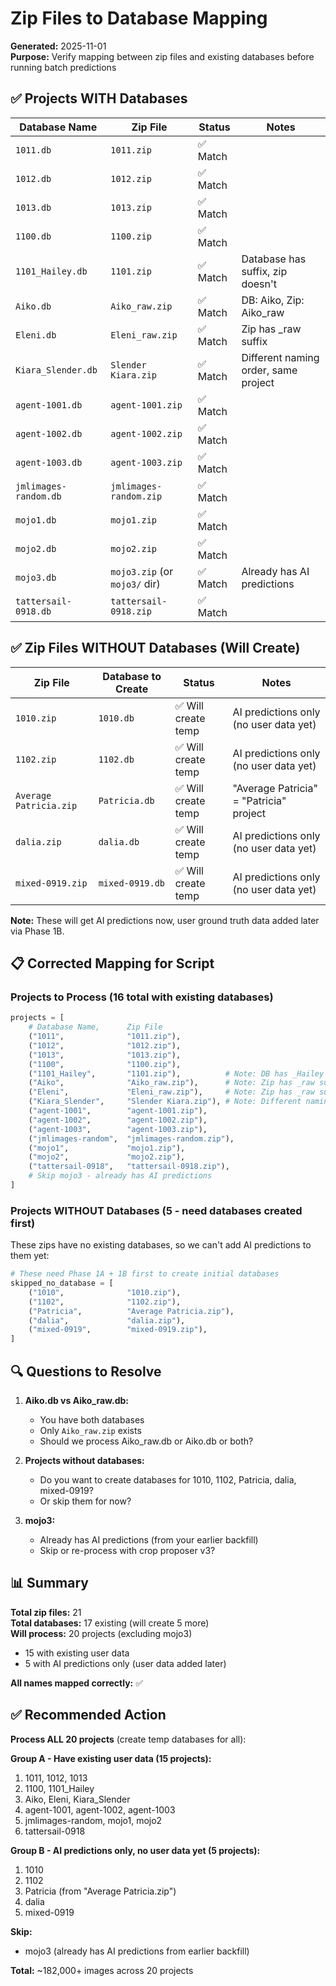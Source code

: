 # Zip Files to Database Mapping

**Generated:** 2025-11-01  
**Purpose:** Verify mapping between zip files and existing databases before running batch predictions

## ✅ Projects WITH Databases

| Database Name         | Zip File                      | Status   | Notes                                |
| --------------------- | ----------------------------- | -------- | ------------------------------------ |
| `1011.db`             | `1011.zip`                    | ✅ Match |                                      |
| `1012.db`             | `1012.zip`                    | ✅ Match |                                      |
| `1013.db`             | `1013.zip`                    | ✅ Match |                                      |
| `1100.db`             | `1100.zip`                    | ✅ Match |                                      |
| `1101_Hailey.db`      | `1101.zip`                    | ✅ Match | Database has suffix, zip doesn't     |
| `Aiko.db`             | `Aiko_raw.zip`                | ✅ Match | DB: Aiko, Zip: Aiko_raw              |
| `Eleni.db`            | `Eleni_raw.zip`               | ✅ Match | Zip has \_raw suffix                 |
| `Kiara_Slender.db`    | `Slender Kiara.zip`           | ✅ Match | Different naming order, same project |
| `agent-1001.db`       | `agent-1001.zip`              | ✅ Match |                                      |
| `agent-1002.db`       | `agent-1002.zip`              | ✅ Match |                                      |
| `agent-1003.db`       | `agent-1003.zip`              | ✅ Match |                                      |
| `jmlimages-random.db` | `jmlimages-random.zip`        | ✅ Match |                                      |
| `mojo1.db`            | `mojo1.zip`                   | ✅ Match |                                      |
| `mojo2.db`            | `mojo2.zip`                   | ✅ Match |                                      |
| `mojo3.db`            | `mojo3.zip` (or `mojo3/` dir) | ✅ Match | Already has AI predictions           |
| `tattersail-0918.db`  | `tattersail-0918.zip`         | ✅ Match |                                      |

## ✅ Zip Files WITHOUT Databases (Will Create)

| Zip File               | Database to Create | Status              | Notes                                   |
| ---------------------- | ------------------ | ------------------- | --------------------------------------- |
| `1010.zip`             | `1010.db`          | ✅ Will create temp | AI predictions only (no user data yet)  |
| `1102.zip`             | `1102.db`          | ✅ Will create temp | AI predictions only (no user data yet)  |
| `Average Patricia.zip` | `Patricia.db`      | ✅ Will create temp | "Average Patricia" = "Patricia" project |
| `dalia.zip`            | `dalia.db`         | ✅ Will create temp | AI predictions only (no user data yet)  |
| `mixed-0919.zip`       | `mixed-0919.db`    | ✅ Will create temp | AI predictions only (no user data yet)  |

**Note:** These will get AI predictions now, user ground truth data added later via Phase 1B.

## 📋 Corrected Mapping for Script

### Projects to Process (16 total with existing databases)

```python
projects = [
    # Database Name,      Zip File
    ("1011",              "1011.zip"),
    ("1012",              "1012.zip"),
    ("1013",              "1013.zip"),
    ("1100",              "1100.zip"),
    ("1101_Hailey",       "1101.zip"),          # Note: DB has _Hailey suffix
    ("Aiko",              "Aiko_raw.zip"),      # Note: Zip has _raw suffix
    ("Eleni",             "Eleni_raw.zip"),     # Note: Zip has _raw suffix
    ("Kiara_Slender",     "Slender Kiara.zip"), # Note: Different naming order
    ("agent-1001",        "agent-1001.zip"),
    ("agent-1002",        "agent-1002.zip"),
    ("agent-1003",        "agent-1003.zip"),
    ("jmlimages-random",  "jmlimages-random.zip"),
    ("mojo1",             "mojo1.zip"),
    ("mojo2",             "mojo2.zip"),
    ("tattersail-0918",   "tattersail-0918.zip"),
    # Skip mojo3 - already has AI predictions
]
```

### Projects WITHOUT Databases (5 - need databases created first)

These zips have no existing databases, so we can't add AI predictions to them yet:

```python
# These need Phase 1A + 1B first to create initial databases
skipped_no_database = [
    ("1010",              "1010.zip"),
    ("1102",              "1102.zip"),
    ("Patricia",          "Average Patricia.zip"),
    ("dalia",             "dalia.zip"),
    ("mixed-0919",        "mixed-0919.zip"),
]
```

## 🔍 Questions to Resolve

1. **Aiko.db vs Aiko_raw.db:**

   - You have both databases
   - Only `Aiko_raw.zip` exists
   - Should we process Aiko_raw.db or Aiko.db or both?

2. **Projects without databases:**

   - Do you want to create databases for 1010, 1102, Patricia, dalia, mixed-0919?
   - Or skip them for now?

3. **mojo3:**
   - Already has AI predictions (from your earlier backfill)
   - Skip or re-process with crop proposer v3?

## 📊 Summary

**Total zip files:** 21  
**Total databases:** 17 existing (will create 5 more)  
**Will process:** 20 projects (excluding mojo3)

- 15 with existing user data
- 5 with AI predictions only (user data added later)

**All names mapped correctly:** ✅

## ✅ Recommended Action

**Process ALL 20 projects** (create temp databases for all):

**Group A - Have existing user data (15 projects):**

1. 1011, 1012, 1013
2. 1100, 1101_Hailey
3. Aiko, Eleni, Kiara_Slender
4. agent-1001, agent-1002, agent-1003
5. jmlimages-random, mojo1, mojo2
6. tattersail-0918

**Group B - AI predictions only, no user data yet (5 projects):**

1. 1010
2. 1102
3. Patricia (from "Average Patricia.zip")
4. dalia
5. mixed-0919

**Skip:**

- mojo3 (already has AI predictions from earlier backfill)

**Total:** ~182,000+ images across 20 projects
